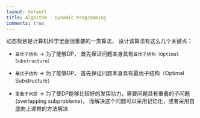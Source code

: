 ```yaml
---
layout: default
title: Algoithm - Dynamic Programming
comments: true
---
```


 动态规划是计算机科学里面很重要的一类算法， 设计该算法有这么几个关键点：
 
* `最优子结构` -> 为了能够DP， 首先保证问题本身具有`最优子结构（Optimal Substructure）`

* `最优子结构` -> 为了能够DP， 首先保证问题本身具有最优子结构（Optimal Substructure）
 
* `重叠子问题` -> 为了使DP能够比较好的发挥功力，需要问题具有重叠的子问题(overlapping subproblems)，
而解决这个问题可以采用记忆化，或者采用自底向上递推的方法解决
